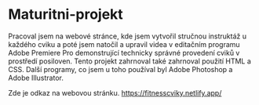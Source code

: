 # Maturitni-projekt
Pracoval jsem na webové stránce, kde jsem vytvořil stručnou instruktáž u každého cviku a poté jsem natočil a upravil videa v editačním programu Adobe Premiere Pro demonstrující technicky správné provedení cviků v prostředí posiloven. Tento projekt zahrnoval také zahrnoval použití HTML a CSS. Další programy, co jsem u toho používal byl Adobe Photoshop a Adobe Illustrator.

Zde je odkaz na webovou stránku.
https://fitnesscviky.netlify.app/

